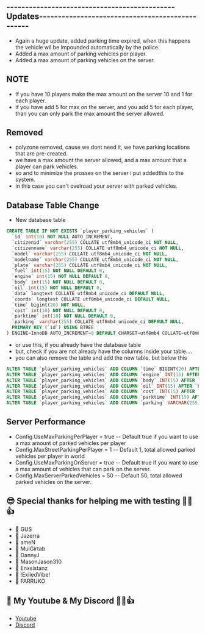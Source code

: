 ## ---------------------------------------------Updates------------------------------------------------
- Again a huge update, added parking time expired, when this happens the vehicle wil be impounded automatically by the police.
- Added a max amount of parking vehicles per player.
- Added a max amount of parking vehicles on the server.

## NOTE
- If you have 10 players make the max amount on the server 10 and 1 for each player.
- if you have add 5 for max on the server, and you add 5 for each player, than you can only park the max amount the server allowed.


## Removed
- polyzone removed, cause we dont need it, we have parking locations that are pre-created.
- we have a max amount the server allowed, and a max amount that a player can park vehicles.
- so and to minimize the prosses on the server i put addedthis to the system.
- in this case you can't ovelroad your server with parked vehicles.


## Database Table Change
- New database table
```sql
CREATE TABLE IF NOT EXISTS `player_parking_vehicles` (
  `id` int(10) NOT NULL AUTO_INCREMENT,
  `citizenid` varchar(255) COLLATE utf8mb4_unicode_ci NOT NULL,
  `citizenname` varchar(255) COLLATE utf8mb4_unicode_ci NOT NULL,
  `model` varchar(255) COLLATE utf8mb4_unicode_ci NOT NULL,
  `modelname` varchar(255) COLLATE utf8mb4_unicode_ci NOT NULL,
  `plate` varchar(255) COLLATE utf8mb4_unicode_ci NOT NULL,
  `fuel` int(15) NOT NULL DEFAULT 0,
  `engine` int(15) NOT NULL DEFAULT 0,
  `body` int(15) NOT NULL DEFAULT 0,
  `oil` int(15) NOT NULL DEFAULT 0,
  `data` longtext COLLATE utf8mb4_unicode_ci DEFAULT NULL,
  `coords` longtext COLLATE utf8mb4_unicode_ci DEFAULT NULL,
  `time` bigint(20) NOT NULL,
  `cost` int(10) NOT NULL DEFAULT 0,
  `parktime` int(10) NOT NULL DEFAULT 0,
  `parking` varchar(255) COLLATE utf8mb4_unicode_ci DEFAULT NULL,
  PRIMARY KEY (`id`) USING BTREE
) ENGINE=InnoDB AUTO_INCREMENT=8 DEFAULT CHARSET=utf8mb4 COLLATE=utf8mb4_unicode_ci ROW_FORMAT=DYNAMIC;
```

- or use this, if you already have the database table
- but, check if you are not already have the columns inside your table....
- you can also remove the table and add the new table. but below this 
```sql
ALTER TABLE `player_parking_vehicles` ADD COLUMN `time` BIGINT(20) AFTER `coords`;
ALTER TABLE `player_parking_vehicles` ADD COLUMN `engine` INT(15) AFTER `fuel`;
ALTER TABLE `player_parking_vehicles` ADD COLUMN `body` INT(15) AFTER `engine`;
ALTER TABLE `player_parking_vehicles` ADD COLUMN `oil` INT(15) AFTER `body`;
ALTER TABLE `player_parking_vehicles` ADD COLUMN `cost` INT(15) AFTER `time`;
ALTER TABLE `player_parking_vehicles` ADD COLUMN `parktime` INT(15) AFTER `cost`;
ALTER TABLE `player_parking_vehicles` ADD COLUMN `parking` VARCHAR(255) AFTER `parktime`;

```


## Server Performance
- Config.UseMaxParkingPerPlayer    = true         -- Default true if you want to use a max amount of parked vehicles per player
- Config.MaxStreetParkingPerPlayer = 1            -- Default 1, total allowed parked vehicles per player in world
- Config.UseMaxParkingOnServer     = true         -- Default true if you want to use a max amount of vehicles that can park on the server.
- Config.MaxServerParkedVehicles   = 50           -- Default 50, total allowed parked vehicles on the server.



## 😎 Special thanks for helping me with testing 👊😉👍
- 💪 GUS
- 💪 Jazerra
- 💪 ameN
- 💪 MulGirtab
- 💪 DannyJ
- 💪 MasonJason310
- 💪 Enxsistanz
- 💪 !ExiledVibe!
- 💪 FARRUKO

## 🙈 My Youtube & My Discord 👊😉👍
- [Youtube](https://www.youtube.com/channel/UC6431XeIqHjswry5OYtim0A)
- [Discord](https://discord.gg/cEMSeE9dgS)
